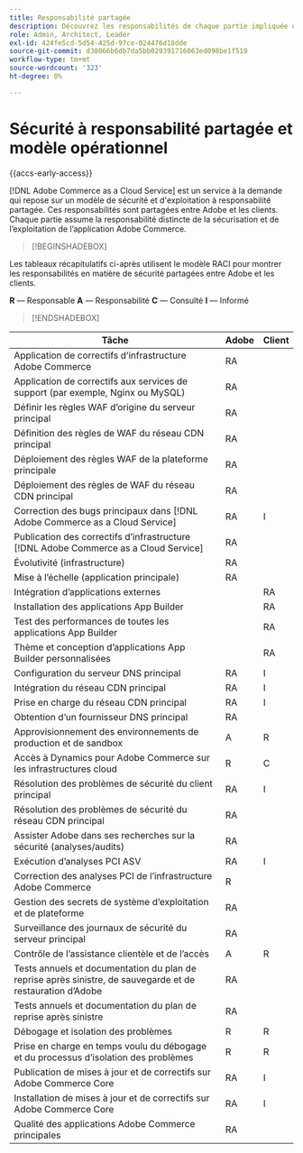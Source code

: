 ```yaml
---
title: Responsabilité partagée
description: Découvrez les responsabilités de chaque partie impliquée dans votre projet en matière  [!DNL Adobe Commerce as a Cloud Service]  sécurité.
role: Admin, Architect, Leader
exl-id: 424fe5cd-5d54-425d-97ce-024476d18dde
source-git-commit: d38066b6db7da5bb029391716063ed098be1f519
workflow-type: tm+mt
source-wordcount: '323'
ht-degree: 0%

---
```


# Sécurité à responsabilité partagée et modèle opérationnel

{{accs-early-access}}

[!DNL Adobe Commerce as a Cloud Service] est un service à la demande qui repose sur un modèle de sécurité et d&#39;exploitation à responsabilité partagée. Ces responsabilités sont partagées entre Adobe et les clients. Chaque partie assume la responsabilité distincte de la sécurisation et de l’exploitation de l’application Adobe Commerce.

>[!BEGINSHADEBOX]

Les tableaux récapitulatifs ci-après utilisent le modèle RACI pour montrer les responsabilités en matière de sécurité partagées entre Adobe et les clients.

**R** — Responsable
**A** — Responsabilité
**C** — Consulté
**I** — Informé

>[!ENDSHADEBOX]

| Tâche | Adobe | Client |
| --- | --- | --- |
| Application de correctifs d’infrastructure Adobe Commerce | RA | |
| Application de correctifs aux services de support (par exemple, Nginx ou MySQL) | RA | |
| Définir les règles WAF d’origine du serveur principal | RA | |
| Définition des règles de WAF du réseau CDN principal | RA | |
| Déploiement des règles WAF de la plateforme principale | RA | |
| Déploiement des règles de WAF du réseau CDN principal | RA | |
| Correction des bugs principaux dans [!DNL Adobe Commerce as a Cloud Service] | RA | I |
| Publication des correctifs d’infrastructure [!DNL Adobe Commerce as a Cloud Service] | RA | |
| Évolutivité (infrastructure) | RA | |
| Mise à l’échelle (application principale) | RA | |
| Intégration d’applications externes | | RA |
| Installation des applications App Builder | | RA |
| Test des performances de toutes les applications App Builder | | RA |
| Thème et conception d’applications App Builder personnalisées | | RA |
| Configuration du serveur DNS principal | RA | I |
| Intégration du réseau CDN principal | RA | I |
| Prise en charge du réseau CDN principal | RA | I |
| Obtention d’un fournisseur DNS principal | RA | |
| Approvisionnement des environnements de production et de sandbox | A | R |
| Accès à Dynamics pour Adobe Commerce sur les infrastructures cloud | R | C |
| Résolution des problèmes de sécurité du client principal | RA | I |
| Résolution des problèmes de sécurité du réseau CDN principal | RA | |
| Assister Adobe dans ses recherches sur la sécurité (analyses/audits) | RA | |
| Exécution d’analyses PCI ASV | RA | I |
| Correction des analyses PCI de l’infrastructure Adobe Commerce | R | |
| Gestion des secrets de système d’exploitation et de plateforme | RA | |
| Surveillance des journaux de sécurité du serveur principal | RA | |
| Contrôle de l’assistance clientèle et de l’accès | A | R |
| Tests annuels et documentation du plan de reprise après sinistre, de sauvegarde et de restauration d’Adobe | RA | |
| Tests annuels et documentation du plan de reprise après sinistre | RA | |
| Débogage et isolation des problèmes | R | R |
| Prise en charge en temps voulu du débogage et du processus d’isolation des problèmes | R | R |
| Publication de mises à jour et de correctifs sur Adobe Commerce Core | RA | I |
| Installation de mises à jour et de correctifs sur Adobe Commerce Core | RA | I |
| Qualité des applications Adobe Commerce principales | RA | |
